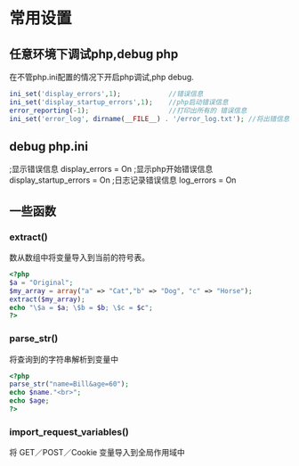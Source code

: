 # 常用设置

## 任意环境下调试php,debug php

在不管php.ini配置的情况下开启php调试,php debug.
```php
ini_set('display_errors',1);            //错误信息
ini_set('display_startup_errors',1);    //php启动错误信息
error_reporting(-1);                    //打印出所有的 错误信息
ini_set('error_log', dirname(__FILE__) . '/error_log.txt'); //将出错信息输出到一个文本文件
```

## debug php.ini

;显示错误信息
display_errors = On
;显示php开始错误信息
display_startup_errors = On
;日志记录错误信息
log_errors = On

## 一些函数

### extract()

数从数组中将变量导入到当前的符号表。

```php
<?php
$a = "Original";
$my_array = array("a" => "Cat","b" => "Dog", "c" => "Horse");
extract($my_array);
echo "\$a = $a; \$b = $b; \$c = $c";
?>
```

### parse_str()

将查询到的字符串解析到变量中

```php
<?php
parse_str("name=Bill&age=60");
echo $name."<br>";
echo $age;
?>
```

### import_request_variables()

将 GET／POST／Cookie 变量导入到全局作用域中
